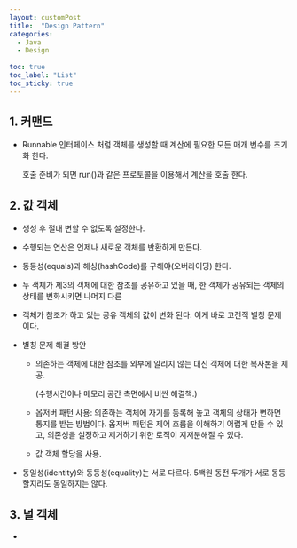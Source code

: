 ```yaml
---
layout: customPost
title:  "Design Pattern"
categories: 
  - Java
  - Design
  
toc: true
toc_label: "List"
toc_sticky: true 
---
```

## 1. 커맨드

- Runnable 인터페이스 처럼 객체를 생성할 때 계산에 필요한 모든 매개 변수를 초기화 한다.

  호출 준비가 되면 run()과 같은 프로토콜을 이용해서 계산을 호출 한다.



## 2. 값 객체

- 생성 후 절대 변할 수 없도록 설정한다.

- 수행되는 연산은 언제나 새로운 객체를 반환하게 만든다.

- 동등성(equals)과 해싱(hashCode)를 구해야(오버라이딩) 한다.

- 두 객체가 제3의 객체에 대한 참조를 공유하고 있을 때, 한 객체가 공유되는 객체의 상태를 변화시키면 나머지 다른

-  객체가 참조가 하고 있는 공유 객체의 값이 변화 된다. 이게 바로 고전적 별칭 문제이다.

- 별칭 문제 해결 방안

  - 의존하는 객체에 대한 참조를 외부에 알리지 않는 대신 객체에 대한 복사본을 제공.

    (수행시간이나 메모리 공간 측면에서 비싼 해결책.)

  - 옵저버 패턴 사용: 의존하는 객체에 자기를 동록해 놓고 객체의 상태가 변하면 통지를 받는 방법이다. 옵저버 패턴은 제어 흐름을 이해하기 어렵게 만들 수 있고, 의존성을 설정하고 제거하기 위한 로직이 지저분해질 수 있다.

  - 값 객체 할당을 사용.

- 동일성(identity)와 동등성(equality)는 서로 다르다. 5백원 동전 두개가 서로 동등할지라도 동일하지는 않다.



## 3. 널 객체

- 